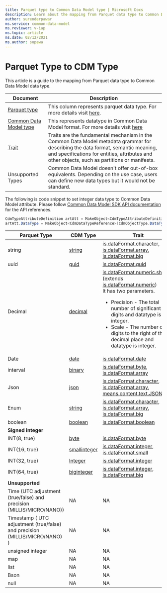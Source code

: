 ```yaml
---
title: Parquet type to Common Data Model type | Microsoft Docs
description: Learn about the mapping from Parquet data type to Common Data Model data type.
author: surenderpawar
ms.service: common-data-model
ms.reviewer: v-iap
ms.topic: article
ms.date: 02/12/2021
ms.author: supawa
---
```


# Parquet Type to CDM Type

This article is a guide to the mapping from Parquet data type to Common Data Model data type. 

Document | Description | 
|------|--------|
[Parquet type](https://github.com/apache/parquet-format/blob/master/LogicalTypes.md) | This column represents parquet data type. For more details visit [here](https://github.com/apache/parquet-format/blob/master/LogicalTypes.md).|
[Common Data Model type](list-of-datatypes.md) | This represents datatype in Common Data Model format. For more details visit [here](logical-definitions.md#the-datatype-object)|
[Trait](trait-concepts-and-use-cases.md) | Traits are the fundamental mechanism in the Common Data Model metadata grammar for describing the data format, semantic meaning, and specifications for entities, attributes and other objects, such as partitions or manifests.|
Unsupported Types | Common Data Model doesn't offer out-of-box equivalents. Depending on the use case, users can define new data types but it would not be standard.|

The following is code snippet to set integer data type to Common Data Model attribute. Please follow [Common Data Model SDK API documentation](../1.0om/api-reference/api-reference.md) for the API references.  

```csharp
CdmTypeAttributeDefinition artAtt = MakeObject<CdmTypeAttributeDefinition>(CdmObjectType.TypeAttributeDef, "count"); 
artAtt.DataType = MakeObject<CdmDataTypeReference>(CdmObjectType.DataTypeRef, "integer", true); 
```

|Parquet Type | CDM Type | Trait |
|-------|----|-------|
string | [string](list-of-datatypes.md#string) | [is.dataFormat.character](list-of-traits.md#isdataformatcharacter),<br>[is.dataFormat.array](list-of-traits.md#isdataformatarray),<br>[is.dataFormat.big](list-of-traits.md#isdataformatbig)
uuid | [guid](list-of-datatypes.md#guid) | [is.dataFormat.guid](list-of-traits.md#isdataformatguid)
Decimal | [decimal](list-of-datatypes.md#decimal) | [is.dataFormat.numeric.shaped](list-of-traits.md#isdataformatnumericshaped) (extends [is.dataFormat.numeric](list-of-traits.md#isdataformatnumeric))<br>It has two parameters. <UL><LI>Precision - The total number of significant digits and datatype is an integer.</LI><LI>Scale - The number of digits to the right of the decimal place and datatype is integer. 
Date | [date](list-of-datatypes.md#date) | [is.dataFormat.date](list-of-traits.md#isdataformatdate)
interval | [binary](list-of-datatypes.md#binary) | [is.dataFormat.byte](list-of-traits.md#isdataformatbyte), <br>[is.dataFormat.array](list-of-traits.md#isdataformatarray)
Json | [json](list-of-datatypes.md#json) | [is.dataFormat.character](list-of-traits.md#isdataformatcharacter), <br>[is.dataFormat.array](list-of-traits.md#isdataformatarray),<br>[means.content.text.JSON](list-of-traits.md#meanscontenttextjson)
Enum | [string](list-of-datatypes.md#string) | [is.dataFormat.character](list-of-traits.md#isdataformatcharacter), <br>[is.dataFormat.array](list-of-traits.md#isdataformatarray),<br>[is.dataFormat.big](list-of-traits.md#isdataformatbig)
boolean | [boolean](list-of-datatypes.md#boolean) | [is.dataFormat.boolean](list-of-traits.md#isdataformatboolean)
**Signed integer** | |
INT(8, true) | [byte](list-of-datatypes.md#byte) | [is.dataFormat.byte](list-of-traits.md#isdataformatbyte)
INT(16, true) | [smallinteger](list-of-datatypes.md#smallinteger) | [is.dataFormat.integer](list-of-traits.md#isdataformatinteger), <br>[is.dataFormat.small](list-of-traits.md#isdataformatsmall)
INT(32, true) | [Integer](list-of-datatypes.md#integer) | [is.dataFormat.integer](list-of-traits.md#isdataformatinteger)
INT(64, true) | [biginteger](list-of-datatypes.md#biginteger) | [is.dataFormat.integer](list-of-traits.md#isdataformatinteger), <br>[is.dataFormat.big](list-of-traits.md#isdataformatbig)
**Unsupported** | |
Time (UTC adjustment (true/false) and precision (MILLIS/MICRO/NANO)) | NA | NA 
Timestamp ( UTC adjustment (true/false) and precision (MILLIS/MICRO/NANO) ) | NA | NA 
unsigned integer | NA | NA 
map | NA | NA 
list | NA | NA 
Bson | NA | NA 
null | NA | NA





